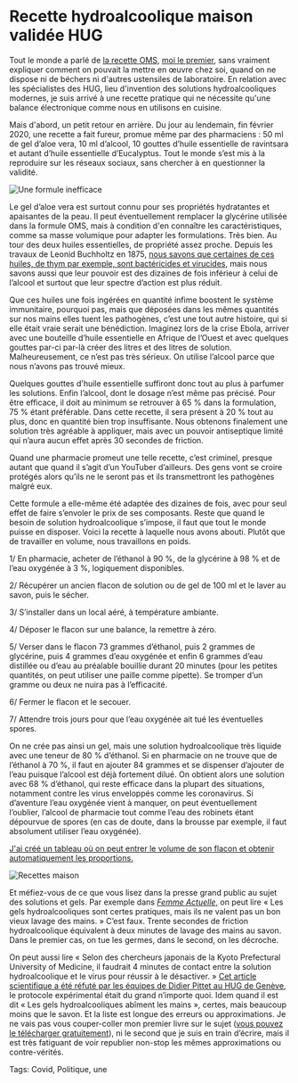 # Recette hydroalcoolique maison validée HUG

Tout le monde a parlé de [la recette OMS](https://www.who.int/gpsc/5may/tools/system_change/guide_production_locale_produit_hydro_alcoolique.pdf?ua=1), [moi le premier](https://tcrouzet.com/tag/pittet/), sans vraiment expliquer comment on pouvait la mettre en œuvre chez soi, quand on ne dispose ni de béchers ni d'autres ustensiles de laboratoire. En relation avec les spécialistes des HUG, lieu d'invention des solutions hydroalcooliques modernes, je suis arrivé à une recette pratique qui ne nécessite qu'une balance électronique comme nous en utilisons en cuisine.<span id="more-53637"></span>

Mais d'abord, un petit retour en arrière. Du jour au lendemain, fin février 2020, une recette a fait fureur, promue même par des pharmaciens : 50 ml de gel d’aloe vera, 10 ml d’alcool, 10 gouttes d’huile essentielle de ravintsara et autant d’huile essentielle d’Eucalyptus. Tout le monde s’est mis à la reproduire sur les réseaux sociaux, sans chercher à en questionner la validité.

![Une formule inefficace](https://tcrouzet.com/images_tc/2020/03/ardoise.jpg)

Le gel d’aloe vera est surtout connu pour ses propriétés hydratantes et apaisantes de la peau. Il peut éventuellement remplacer la glycérine utilisée dans la formule OMS, mais à condition d'en connaître les caractéristiques, comme sa masse volumique pour adapter les formulations. Très bien. Au tour des deux huiles essentielles, de propriété assez proche. Depuis les travaux de Leonid Buchholtz en 1875, [nous savons que certaines de ces huiles, de thym par exemple, sont bactéricides et virucides](https://www.ncbi.nlm.nih.gov/pmc/articles/PMC5206475/), mais nous savons aussi que leur pouvoir est des dizaines de fois inférieur à celui de l’alcool et surtout que leur spectre d’action est plus réduit.

Que ces huiles une fois ingérées en quantité infime boostent le système immunitaire, pourquoi pas, mais que déposées dans les mêmes quantités sur nos mains elles tuent les pathogènes, c’est une tout autre histoire, qui si elle était vraie serait une bénédiction. Imaginez lors de la crise Ebola, arriver avec une bouteille d’huile essentielle en Afrique de l’Ouest et avec quelques gouttes par-ci par-là créer des litres et des litres de solution. Malheureusement, ce n’est pas très sérieux. On utilise l’alcool parce que nous n’avons pas trouvé mieux.

Quelques gouttes d'huile essentielle suffiront donc tout au plus à parfumer les solutions. Enfin l’alcool, dont le dosage n’est même pas précisé. Pour être efficace, il doit au minimum se retrouver à 65 % dans la formulation, 75 % étant préférable. Dans cette recette, il sera présent à 20 % tout au plus, donc en quantité bien trop insuffisante. Nous obtenons finalement une solution très agréable à appliquer, mais avec un pouvoir antiseptique limité qui n’aura aucun effet après 30 secondes de friction.

Quand une pharmacie promeut une telle recette, c’est criminel, presque autant que quand il s’agit d’un YouTuber d’ailleurs. Des gens vont se croire protégés alors qu’ils ne le seront pas et ils transmettront les pathogènes malgré eux.

Cette formule a elle-même été adaptée des dizaines de fois, avec pour seul effet de faire s’envoler le prix de ses composants. Reste que quand le besoin de solution hydroalcoolique s’impose, il faut que tout le monde puisse en disposer. Voici la recette à laquelle nous avons abouti. Plutôt que de travailler en volume, nous travaillons en poids.

1/ En pharmacie, acheter de l’éthanol à 90 %, de la glycérine à 98 % et de l’eau oxygénée à 3 %, logiquement disponibles.

2/ Récupérer un ancien flacon de solution ou de gel de 100 ml et le laver au savon, puis le sécher.

3/ S’installer dans un local aéré, à température ambiante.

4/ Déposer le flacon sur une balance, la remettre à zéro.

5/ Verser dans le flacon 73 grammes d’éthanol, puis 2 grammes de glycérine, puis 4 grammes d’eau oxygénée et enfin 6 grammes d’eau distillée ou d’eau au préalable bouillie durant 20 minutes (pour les petites quantités, on peut utiliser une paille comme pipette). Se tromper d’un gramme ou deux ne nuira pas à l’efficacité.

6/ Fermer le flacon et le secouer.

7/ Attendre trois jours pour que l’eau oxygénée ait tué les éventuelles spores.

On ne crée pas ainsi un gel, mais une solution hydroalcoolique très liquide avec une teneur de 80 % d’éthanol. Si en pharmacie on ne trouve que de l’éthanol à 70 %, il faut en ajouter 84 grammes et se dispenser d’ajouter de l’eau puisque l’alcool est déjà fortement dilué. On obtient alors une solution avec 68 % d’éthanol, qui reste efficace dans la plupart des situations, notamment contre les virus enveloppés comme les coronavirus. Si d’aventure l’eau oxygénée vient à manquer, on peut éventuellement l’oublier, l’alcool de pharmacie tout comme l’eau des robinets étant dépourvue de spores (en cas de doute, dans la brousse par exemple, il faut absolument utiliser l’eau oxygénée).

[J'ai créé un tableau où on peut entrer le volume de son flacon et obtenir automatiquement les proportions.](https://docs.google.com/spreadsheets/d/1e8Du6I9IMvpokAPrd_m6cZBzR6Av487G882eDWv3HkY/edit?usp=sharing)

![Recettes maison](https://docs.google.com/spreadsheets/d/1e8Du6I9IMvpokAPrd_m6cZBzR6Av487G882eDWv3HkY/edit?usp=sharing)

Et méfiez-vous de ce que vous lisez dans la presse grand public au sujet des solutions et gels. Par exemple dans [*Femme Actuelle*](https://www.femmeactuelle.fr/sante/sante-pratique/8-idees-recues-sur-les-gels-hydroalcooliques-2092444), on peut lire « Les gels hydroalcooliques sont certes pratiques, mais ils ne valent pas un bon vieux lavage des mains. » C’est faux. Trente secondes de friction hydroalcoolique équivalent à deux minutes de lavage des mains au savon. Dans le premier cas, on tue les germes, dans le second, on les décroche.

On peut aussi lire « Selon des chercheurs japonais de la Kyoto Prefectural University of Medicine, il faudrait 4 minutes de contact entre la solution hydroalcoolique et le virus pour réussir à le désactiver. » [Cet article scientifique a été réfuté par les équipes de Didier Pittet au HUG de Genève](https://www.journalofhospitalinfection.com/article/S0195-6701(19)30432-3/abstract), le protocole expérimental était du grand n’importe quoi. Idem quand il est dit « Les gels hydroalcooliques abîment les mains », certes, mais beaucoup moins que le savon. Et la liste est longue des erreurs ou approximations. Je ne vais pas vous couper-coller mon premier livre sur le sujet ([vous pouvez le télécharger gratuitement](https://tcrouzet.com/le-geste-qui-sauve/)), ni le second que je suis en train d’écrire, mais il est très fatiguant de voir republier non-stop les mêmes approximations ou contre-vérités.

Tags: Covid, Politique, une